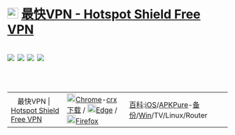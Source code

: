 # <a href="https://github.com/taoste/Hello-World/raw/master/GFW/%E6%9C%80%E5%BF%ABVPN%20-%20Hotspot%20Shield%20Free%20VPN/HotspotShield-10.5.2-hss-805-ext.exe" title="最快VPN - Hotspot Shield Free VPN"><img src="https://github.com/taoste/Hello-World/blob/master/GFW/最快VPN%20-%20Hotspot%20Shield%20Free%20VPN/hotspotshield(32×32).ico?raw=true"  height="25" width="25" /></a> <a href="https://github.com/taoste/Hello-World/raw/master/GFW/%E6%9C%80%E5%BF%ABVPN%20-%20Hotspot%20Shield%20Free%20VPN/Hotspot%20Shield%20Free%20VPN%20Proxy%20Secure%20VPN_v7.8.0_apkpure.com.xapk" title="【APK】Hotspot Shield Free VPN Proxy Secure VPN_v7.8.0_apkpure.com.xapk" />最快VPN - Hotspot Shield Free VPN</a> <p><img src="https://img.shields.io/badge/有理想-+1-brightgreen.svg"/> <img src="https://img.shields.io/badge/爱学习-+1-brightgreen.svg"/> <img src="https://img.shields.io/badge/颜值高-+1-brightgreen.svg"/> <img src="https://img.shields.io/badge/实力派-+1-brightgreen.svg"/></p>
<table>  
    <tr>
        <td> <img src="https://github.com/taoste/Hello-World/blob/master/GFW/最快VPN%20-%20Hotspot%20Shield%20Free%20VPN/hotspotshield(32×32).ico?raw=true" height="15" width="15" />最快VPN | <a href="https://www.hotspotshield.com/zh/" title="最快VPN | Hotspot Shield">Hotspot Shield</a>
		<a href="https://www.hotspotshield.com/zh/mianfei-vpn/" title="极速&免费翻墙神器 - 免费的VPN来保护您的在线隐私 | Hotspot Shield">Free VPN</a></td>
     　　 <td> 
	    <a href="https://chrome.google.com/webstore/detail/hotspot-shield-free-vpn-p/nlbejmccbhkncgokjcmghpfloaajcffj?hl=zh-CN" title="Hotspot Shield Free VPN Proxy - Unlimited VPN
 – Chrome 网上应用店 | 你现在可以将 [ Chrome Web Store ] 中的扩展插件添加到 “Microsoft Edge” "><img src="https://go.choong.net/welcome/chrome-96x96.png" height="20" width="20" />Chrome</a>-<a href="https://github.com/taoste/Hello-World/raw/master/GFW/%E6%9C%80%E5%BF%ABVPN%20-%20Hotspot%20Shield%20Free%20VPN/extension_5_0_4_0.crx" title="【本地备份下载】Hotspot Shield Free VPN Proxy Secure VPN | extension_5.0.4.0.crx">crx下载</a>
	    / <a href="https://microsoftedge.microsoft.com/addons/detail/hotspot-shield-free-vpn-p/cdbkakmeogejmlpgioplhjkaablahbmj?hl=zh-CN" title="Hotspot Shield Free VPN Proxy - Unlimited VPN
 – Microsoft Edge 加载项 - 应用商店 | 你现在可以将 [ Chrome Web Store ] 中的扩展插件添加到 “Microsoft Edge” "><img src="https://go.choong.net/welcome/edge-96x96.png" height="20" width="20" />Edge</a>
		/ <a href="https://addons.mozilla.org/zh-CN/firefox/addon/hotspot-shield-free-vpn-proxy-/" title="Hotspot Shield Free VPN Proxy – 下载 🦊 Firefox 扩展（zh-CN）"><img src="https://go.choong.net/welcome/firefox-32x32.ico" height="20" width="20" />Firefox</a>
	  </td> 
    <td style="text-align:left;">
		<a href="https://zh.wikipedia.org/wiki/Hotspot_Shield" title="Hotspot Shield - 维基百科，自由的百科全书">百科</a>:<a href="https://apps.apple.com/hk/app/hotspotshield-vpn-wifi-proxy/id443369807" title="在App Store 上的「HotspotShield VPN & Wifi Proxy」 备注：在「生產力」類中排名第 125
- Apple">iOS</a>/<a href="https://play.google.com/store/apps/details?id=hotspotshield.android.vpn&hl=zh-CN" title=" Google Play 上的应用 / Android 系统版本要求5.0+及更高版本">APK</a><a href="https://apkpure.com/cn/hotspot-shield-free-vpn-proxy-secure-vpn/hotspotshield.android.vpn" title="极速&免费翻墙神器 - Hotspot Shield VPN Proxy WiFi Security | APKPure应用商店(官网 https://apkpure.com/cn/ )">Pure</a>-<a href="https://github.com/taoste/Hello-World/raw/master/GFW/%E6%9C%80%E5%BF%ABVPN%20-%20Hotspot%20Shield%20Free%20VPN/Hotspot%20Shield%20Free%20VPN%20Proxy%20Secure%20VPN_v7.8.0_apkpure.com.xapk" title="【本地备份下载】Hotspot Shield Free VPN Proxy Secure VPN_v7.8.0_apkpure.com.xapk">备份</a>/<a href="https://www.hotspotshield.com/zh/vpn/vpn-for-windows/" title="VPN软件Windows版 | Hotspot Shield">Win</a>/TV/Linux/Router 
	  </td>
      </tr> 	   
</table>  
